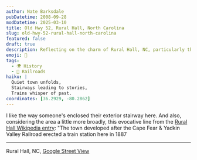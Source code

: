 ```yaml
---
author: Nate Barksdale
pubDatetime: 2008-09-28
modDatetime: 2025-03-10
title: Old Hwy 52, Rural Hall, North Carolina
slug: old-hwy-52-rural-hall-north-carolina
featured: false
draft: true
description: Reflecting on the charm of Rural Hall, NC, particularly the enclosed exterior stairway and the town's historic development. "The town developed after the Cape Fear description ... I like the way someone's enclosed their exterior stairway here Yadkin Valley Railroad erected a train station here in 1887."
emoji: 🏡
tags:
  - 🌍 History
  - 🚂 Railroads
haiku: |
  Quiet town unfolds,  
  Stairways leading to stories,  
  Trains whisper of past.
coordinates: [36.2929, -80.2862]
---
```


I like the way someone's enclosed their exterior stairway here. And also, considering the area a little more broadly, this evocative line from the [Rural Hall Wikipedia entry](http://en.wikipedia.org/wiki/Rural_Hall,_North_Carolina): "The town developed after the Cape Fear & Yadkin Valley Railroad erected a train station here in 1887

---

Rural Hall, NC, [Google Street View](http://maps.google.com/?ie=UTF8&ll=36.292852,-80.286198&spn=0.102939,0.244446&t=h&z=13&layer=c&cbll=36.241193,-80.293918&panoid=M-bsaNB1wOWa1AuC1wZEcQ&cbp=2,257.0899999999997,,0,5)
